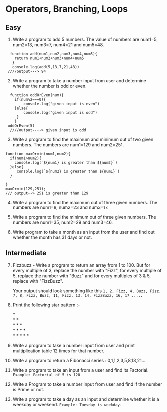 
# Operators, Branching, Loops

## Easy

1. Write a program to add 5 numbers. The value of numbers are num1=5, num2=13, num3=7, num4=21 and num5=48.
```
  function add(num1,num2,num3,num4,num5){
    return num1+num2+num3+num4+num5
   }
   console.log(add(5,13,7,21,48))
 ////output---> 94
```
2. Write a program to take a number input from user and determine whether the number is odd or even.
```
  function oddOrEven(num){
    if(num%2===0){
        console.log("given input is even")
    }else{
        console.log("given input is odd")
     }
    }
 oddOrEven(5)
  ////output----> given input is odd
```

3. Write a program to find the maximum and minimum out of two given numbers. The numbers are num1=129 and num2=251.
```
function maxOrmin(num1,num2){
  if(num1>num2){
    console.log(`${num1} is greater than ${num2}`)
  }else{
     console.log(`${num2} is greater than ${num1}`)
  }

}
maxOrmin(129,251);
/// output--> 251 is greater than 129
```

4. Write a program to find the maximum out of three given numbers. The numbers are num1=8, num2=23 and num3=17.

5. Write a program to find the minimum out of three given numbers. The numbers are num1=35, num2=29 and num3=46.

6. Write program to take a month as an input from the user and find out whether the month has 31 days or not.

## Intermediate

7. Fizzbuzz - Write a program to return an array from 1 to 100. But for every multiple of 3, replace the number with "Fizz", for every multiple of 5, replace the number with "Buzz" and for every multiples of 3 & 5, replace with "FizzBuzz".

    Your output should look something like this `1, 2, Fizz, 4, Buzz, Fizz, 7, 8, Fizz, Buzz, 11, Fizz, 13, 14, FizzBuzz, 16, 17 ..... `

8. Print the following star pattern :-

    \* \
    \* \* \
    \* \* \* \
    \* \* \* \* \
    \* \* \* \* \*

9. Write a program to take a number input from user and print multiplication table 12 times for that number.

10. Write a program to return a Fibonacci series : 0,1,1,2,3,5,8,13,21....

11. Write a program to take an input from a user and find its Factorial.
   `Example: Factorial of 5 is 120`
12. Write a Program to take a number input from user and find if the number is Prime or not.

13. Write a program to take a day as an input and determine whether it is a weekday or weekend.
   `Example: Tuesday is weekday.`
